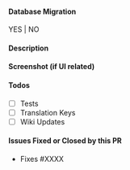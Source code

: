 #### Database Migration
YES | NO

#### Description

#### Screenshot (if UI related)

#### Todos
- [ ] Tests
- [ ] Translation Keys
- [ ] Wiki Updates

#### Issues Fixed or Closed by this PR

* Fixes #XXXX
